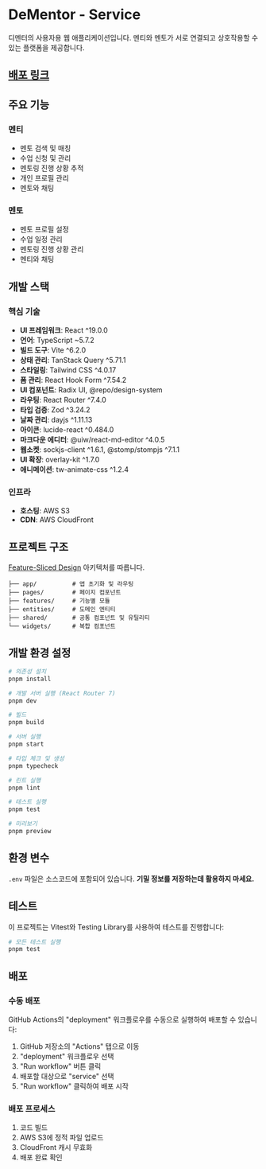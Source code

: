 # DeMentor - Service

디멘터의 사용자용 웹 애플리케이션입니다. 멘티와 멘토가 서로 연결되고 상호작용할 수 있는 플랫폼을 제공합니다.

## [배포 링크](https://www.dementor.site)

## 주요 기능

### 멘티

- 멘토 검색 및 매칭
- 수업 신청 및 관리
- 멘토링 진행 상황 추적
- 개인 프로필 관리
- 멘토와 채팅

### 멘토

- 멘토 프로필 설정
- 수업 일정 관리
- 멘토링 진행 상황 관리
- 멘티와 채팅

## 개발 스택

### 핵심 기술

- **UI 프레임워크**: React ^19.0.0
- **언어**: TypeScript ~5.7.2
- **빌드 도구**: Vite ^6.2.0
- **상태 관리**: TanStack Query ^5.71.1
- **스타일링**: Tailwind CSS ^4.0.17
- **폼 관리**: React Hook Form ^7.54.2
- **UI 컴포넌트**: Radix UI, @repo/design-system
- **라우팅**: React Router ^7.4.0
- **타입 검증**: Zod ^3.24.2
- **날짜 관리**: dayjs ^1.11.13
- **아이콘**: lucide-react ^0.484.0
- **마크다운 에디터**: @uiw/react-md-editor ^4.0.5
- **웹소켓**: sockjs-client ^1.6.1, @stomp/stompjs ^7.1.1
- **UI 확장**: overlay-kit ^1.7.0
- **애니메이션**: tw-animate-css ^1.2.4

### 인프라

- **호스팅**: AWS S3
- **CDN**: AWS CloudFront

## 프로젝트 구조

[Feature-Sliced Design](https://feature-sliced.design) 아키텍처를 따릅니다.

```src/
├── app/          # 앱 초기화 및 라우팅
├── pages/        # 페이지 컴포넌트
├── features/     # 기능별 모듈
├── entities/     # 도메인 엔티티
├── shared/       # 공통 컴포넌트 및 유틸리티
└── widgets/      # 복합 컴포넌트
```

## 개발 환경 설정

```bash
# 의존성 설치
pnpm install

# 개발 서버 실행 (React Router 7)
pnpm dev

# 빌드
pnpm build

# 서버 실행
pnpm start

# 타입 체크 및 생성
pnpm typecheck

# 린트 실행
pnpm lint

# 테스트 실행
pnpm test

# 미리보기
pnpm preview
```

## 환경 변수

`.env` 파일은 소스코드에 포함되어 있습니다. <strong>기밀 정보를 저장하는데 활용하지 마세요.</strong>

## 테스트

이 프로젝트는 Vitest와 Testing Library를 사용하여 테스트를 진행합니다:

```bash
# 모든 테스트 실행
pnpm test

```

## 배포

### 수동 배포

GitHub Actions의 "deployment" 워크플로우를 수동으로 실행하여 배포할 수 있습니다:

1. GitHub 저장소의 "Actions" 탭으로 이동
2. "deployment" 워크플로우 선택
3. "Run workflow" 버튼 클릭
4. 배포할 대상으로 "service" 선택
5. "Run workflow" 클릭하여 배포 시작

### 배포 프로세스

1. 코드 빌드
2. AWS S3에 정적 파일 업로드
3. CloudFront 캐시 무효화
4. 배포 완료 확인
